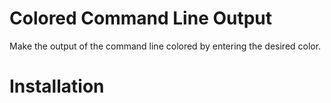 # Colored Command Line Output
Make the output of the command line colored by entering the desired color.
# Installation
